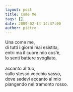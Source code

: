 ```yaml
---
layout: post
title: Come Me
tags: []
date: 2009-02-14 14:47:00
author: pietro
---
```

Una come me,<br/>di tutti i giorni mai esistita,<br/>entri ma il cuore mio cos'è,<br/>lo senti battere svogliato,<br/><br/>accanto al tuo,<br/>sullo stesso vecchio sasso,<br/>dove sedevi accanto al mio<br/>piangendo nel tramonto rosso.
